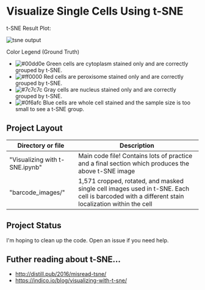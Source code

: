 # Visualize Single Cells Using t-SNE

t-SNE Result Plot:

![tsne output](https://github.com/Kafri-Lab/Cell-t-SNE/blob/master/readme_images/output-tsne-full%20resolution.png?raw=true "tsne output")

Color Legend (Ground Truth)
- ![#00dd0e](https://placehold.it/15/00dd0e/000000?text=+) Green cells are cytoplasm stained only and are correctly grouped by t-SNE.
- ![#ff0000](https://placehold.it/15/ff0000/000000?text=+) Red cells are peroxisome stained only and are correctly grouped by t-SNE.
- ![#7c7c7c](https://placehold.it/15/7c7c7c/000000?text=+) Gray cells are nucleus stained only and are correctly grouped by t-SNE.
- ![#0f6afc](https://placehold.it/15/0f6afc/000000?text=+) Blue cells are whole cell stained and the sample size is too small to see a t-SNE group.

## Project Layout

| Directory or file            | Description                                                                                        |
|------------------------------|----------------------------------------------------------------------------------------------------|
| "Visualizing with t-SNE.ipynb" | Main code file! Contains lots of practice and a final section which produces the above t-SNE image |
| "barcode_images/"              | 1,571 cropped, rotated, and masked single cell images used in t-SNE. Each cell is barcoded with a different stain localization within the cell  |

## Project Status

I'm hoping to clean up the code. Open an issue if you need help.


## Futher reading about t-SNE...

- http://distill.pub/2016/misread-tsne/
- https://indico.io/blog/visualizing-with-t-sne/
